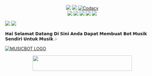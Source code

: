 
</p>
<p align="center">
    <a href="https://www.python.org/" alt="made-with-python"> <img src="https://img.shields.io/badge/Made%20with-Python-black.svg?style=flat-square&logo=python&logoColor=blue&color=red" /></a>
    <a href="https://github.com/ZaenProject/Music/graphs/commit-activity" alt="Maintenance"> <img src="https://img.shields.io/badge/Maintained%3F-yes-red.svg?style=flat-square" /></a>
    <a href="https://app.codacy.com/gh/ZaenProject/ZaenMusic/dashboard"> <img src="https://img.shields.io/codacy/grade/a723cb464d5a4d25be3152b5d71de82d?color=red&logo=codacy&style=flat-square" alt="Codacy" /></a><br>
    <a href="https://github.com/ZaenProject/Music"> <img src="https://img.shields.io/github/repo-size/ZaenProject/ZaenMusic?color=red&logo=github&logoColor=blue&style=flat-square" /></a>
    <a href="https://github.com/ZaenProject/Music/commits/main"> <img src="https://img.shields.io/github/last-commit/ZaenProject/Music?color=red&logo=github&logoColor=blue&style=flat-square" /></a>
    <a href="https://github.com/ZaenProject/Music/issues"> <img src="https://img.shields.io/github/issues/ZaenProject/Music?color=red&logo=github&logoColor=blue&style=flat-square" /></a>
    <a href="https://github.com/ZaenProject/Music/network/members"> <img src="https://img.shields.io/github/forks/ZaenProject/Music?color=red&logo=github&logoColor=blue&style=flat-square" /></a>  
    <a href="https://github.com/ZaenProject/Music/network/members"> <img src="https://img.shields.io/github/stars/ZaenProject/ZMusic?color=red&logo=github&logoColor=blue&style=flat-square" /></a>  
</p>





<a href="https://t.me/GabutSupport"><img src="https://img.shields.io/badge/-Telegram%20Channel-red.svg?logo=Telegram"></a>
<a href="https://t.me/GabutSupport"><img src="https://img.shields.io/badge/-Telegram%20Group-blue.svg?logo=telegram"></a>



𝗛𝗮𝗶 𝗦𝗲𝗹𝗮𝗺𝗮𝘁 𝗗𝗮𝘁𝗮𝗻𝗴 𝗗𝗶 𝗦𝗶𝗻𝗶 𝗔𝗻𝗱𝗮 𝗗𝗮𝗽𝗮𝘁 𝗠𝗲𝗺𝗯𝘂𝗮𝘁 𝗕𝗼𝘁 𝗠𝘂𝘀𝗶𝗸 𝗦𝗲𝗻𝗱𝗶𝗿𝗶 𝗨𝗻𝘁𝘂𝗸 𝗠𝘂𝘀𝗶𝗸 🎶


[![MUSICBOT LOGO](https://telegra.ph/file/a8825c4326efdbd317847.jpg)](https://t.me/SharingUserbot )





<p align="center"><a href="https://heroku.com/deploy?template=https://github.com/Zaen-ubot/Music">
  <img src="https://img.shields.io/badge/Deploy%20To%20Heroku-aqua?style=flat&logo=heroku" width="325" height="50.100" /></a></p>



